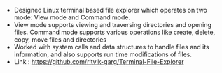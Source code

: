 - Designed Linux terminal based file explorer which operates on two mode: View mode and Command mode.
- View mode supports viewing and traversing directories and opening files. Command mode supports various operations like create, delete, copy, move files and directories
- Worked with system calls and data structures to handle files and its information, and also supports run time modifications of files.
- Link : https://github.com/ritvik-garg/Terminal-File-Explorer
